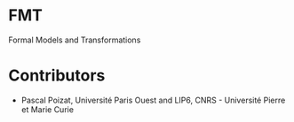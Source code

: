 FMT
===

Formal Models and Transformations

Contributors
============

- Pascal Poizat, Université Paris Ouest and LIP6, CNRS - Université Pierre et Marie Curie


